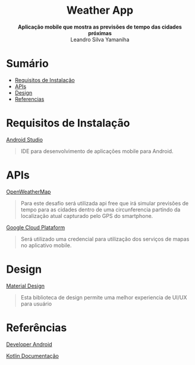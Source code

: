 <h1 align="center">Weather App</h1>

<p align="center">
 <b>Aplicação mobile que mostra as previsões de tempo das cidades próximas</b></br>
  <span>Leandro Silva Yamaniha </sub>
</p>

# Sumário

* [Requisitos de Instalação](#Requisitos-de-Instalação)
* [APIs](#APIs)
* [Design](#Design)
* [Referencias](#Referencias)

# Requisitos de Instalação

[Android Studio](https://developer.android.com/studio)

> IDE para desenvolvimento de aplicações mobile para Android.


# APIs

[OpenWeatherMap](https://openweathermap.org/current)

> Para este desafio será utilizada api free que irá simular previsões de tempo para as cidades dentro de uma circunferencia partindo da localização atual capturado pelo GPS do smartphone.

[Google Cloud Plataform](https://console.cloud.google.com/)

> Será utilizado uma credencial para utilização dos serviços de mapas no aplicativo mobile.

# Design

[Material Design](https://material.io/develop/android/)

> Esta biblioteca de design permite uma melhor experiencia de UI/UX para usuário

# Referências

[Developer Android](https://developer.android.com/kotlin?hl=pt)

[Kotlin Documentação](https://kotlinlang.org/docs/reference/)



